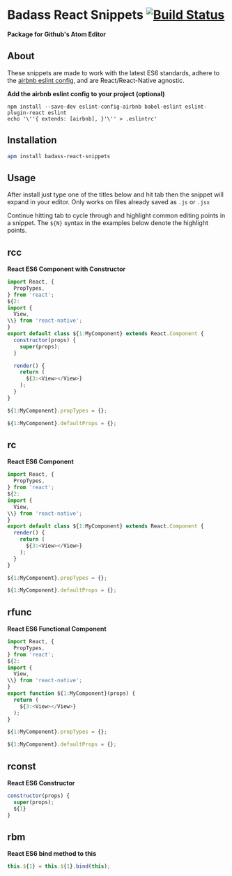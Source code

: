 # Badass React Snippets [![Build Status](https://travis-ci.org/tylerbuchea/badass-react-snippets.svg?branch=master)](https://travis-ci.org/tylerbuchea/badass-react-snippets)
**Package for Github's Atom Editor**

## About
These snippets are made to work with the latest ES6 standards, adhere to the [airbnb eslint config](https://github.com/airbnb/javascript/tree/master/packages/eslint-config-airbnb), and are React/React-Native agnostic.

**Add the airbnb eslint config to your project (optional)**
```
npm install --save-dev eslint-config-airbnb babel-eslint eslint-plugin-react eslint
echo '\''{ extends: [airbnb], }'\'' > .eslintrc'
```

## Installation

``` bash
apm install badass-react-snippets
```

## Usage
After install just type one of the titles below and hit tab then the snippet will expand in your editor. Only works on files already saved as `.js` or `.jsx`

Continue hitting tab to cycle through and highlight common editing points in a snippet. The `${N}` syntax in the examples below denote the highlight points.

## rcc
**React ES6 Component with Constructor**

``` javascript
import React, {
  PropTypes,
} from 'react';
${2:
import {
  View,
\\} from 'react-native';
}
export default class ${1:MyComponent} extends React.Component {
  constructor(props) {
    super(props);
  }

  render() {
    return (
      ${3:<View></View>}
    );
  }
}

${1:MyComponent}.propTypes = {};

${1:MyComponent}.defaultProps = {};
```

## rc
**React ES6 Component**

``` javascript
import React, {
  PropTypes,
} from 'react';
${2:
import {
  View,
\\} from 'react-native';
}
export default class ${1:MyComponent} extends React.Component {
  render() {
    return (
      ${3:<View></View>}
    );
  }
}

${1:MyComponent}.propTypes = {};

${1:MyComponent}.defaultProps = {};
```

## rfunc
**React ES6 Functional Component**

``` javascript
import React, {
  PropTypes,
} from 'react';
${2:
import {
  View,
\\} from 'react-native';
}
export function ${1:MyComponent}(props) {
  return (
    ${3:<View></View>}
  );
}

${1:MyComponent}.propTypes = {};

${1:MyComponent}.defaultProps = {};
```

## rconst
**React ES6 Constructor**

``` javascript
constructor(props) {
  super(props);
  ${1}
}
```

## rbm
**React ES6 bind method to this**

``` javascript
this.${1} = this.${1}.bind(this);
```

